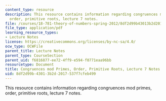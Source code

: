 ```yaml
---
content_type: resource
description: This resource contains information regarding congruences mod primes,
  order, primitive roots, lecture 7 notes.
file: /courses/18-781-theory-of-numbers-spring-2012/8df2d99b43013b2d2017537f7cfeb499_MIT18_781S12_lec7.pdf
file_type: application/pdf
learning_resource_types:
- Lecture Notes
license: https://creativecommons.org/licenses/by-nc-sa/4.0/
ocw_type: OCWFile
parent_title: Lecture Notes
parent_type: CourseSection
parent_uid: f6816877-ee72-4ff9-e594-f0771eaa96bb
resourcetype: Document
title: Congruences mod Primes, Order, Primitive Roots, Lecture 7 Notes
uid: 8df2d99b-4301-3b2d-2017-537f7cfeb499
---
```

This resource contains information regarding congruences mod primes, order, primitive roots, lecture 7 notes.